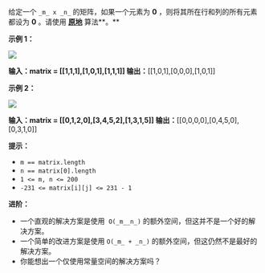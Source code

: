 给定一个 `_m_ x _n_` 的矩阵，如果一个元素为 **0** ，则将其所在行和列的所有元素都设为 **0** 。请使用 **[原地](http://baike.baidu.com/item/%E5%8E%9F%E5%9C%B0%E7%AE%97%E6%B3%95)** 算法**。**

**示例 1：**

![](https://assets.leetcode.com/uploads/2020/08/17/mat1.jpg)

**输入：matrix = [[1,1,1],[1,0,1],[1,1,1]]
输出：**[[1,0,1],[0,0,0],[1,0,1]]

**示例 2：**

![](https://assets.leetcode.com/uploads/2020/08/17/mat2.jpg)

**输入：matrix = [[0,1,2,0],[3,4,5,2],[1,3,1,5]]
输出：**[[0,0,0,0],[0,4,5,0],[0,3,1,0]]

**提示：**

- `m == matrix.length`
- `n == matrix[0].length`
- `1 <= m, n <= 200`
- `-231 <= matrix[i][j] <= 231 - 1`

**进阶：**
- 一个直观的解决方案是使用  `O(_m__n_)` 的额外空间，但这并不是一个好的解决方案。
- 一个简单的改进方案是使用 `O(_m_ + _n_)` 的额外空间，但这仍然不是最好的解决方案。
- 你能想出一个仅使用常量空间的解决方案吗？